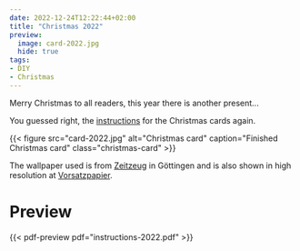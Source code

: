 ```yaml
---
date: 2022-12-24T12:22:44+02:00
title: "Christmas 2022"
preview:
  image: card-2022.jpg
  hide: true
tags:
- DIY
- Christmas
---
```


Merry Christmas to all readers, this year there is another present...
<!--more-->

You guessed right, the [instructions](./instructions-2022.pdf) for the Christmas cards again.

{{< figure src="card-2022.jpg" alt="Christmas card" caption="Finished Christmas card" class="christmas-card" >}}

The wallpaper used is from [Zeitzeug](http://zeitzeug.de/) in Göttingen and is also shown in high resolution at [Vorsatzpapier](https://vorsatzpapier.projektemacher.org/post/tapete-17/).

# Preview

{{< pdf-preview pdf="instructions-2022.pdf" >}}
